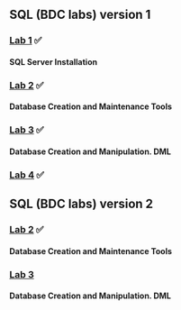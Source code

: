 ## SQL (BDC labs) version 1

### [Lab 1](https://github.com/AnastasiaFAF172/SQL/blob/master/BDC_LAB%231.md) ✅
#### SQL Server Installation
### [Lab 2](https://github.com/AnastasiaFAF172/SQL/blob/master/BDC_LAB%232.md) ✅ 
#### Database Creation and Maintenance Tools
### [Lab 3](https://github.com/AnastasiaFAF172/SQL/blob/master/BDC_LAB%233.md) ✅
#### Database Creation and Manipulation. DML
### [Lab 4](https://github.com/AnastasiaFAF172/SQL/blob/master/BDC_LAB%234.md) ✅
####

## SQL (BDC labs) version 2
### [Lab 2](https://github.com/AnastasiaFAF172/SQL/blob/master/LAB2.md) ✅ 
#### Database Creation and Maintenance Tools
### [Lab 3](https://github.com/AnastasiaFAF172/SQL/blob/master/LAB3.md)
#### Database Creation and Manipulation. DML
